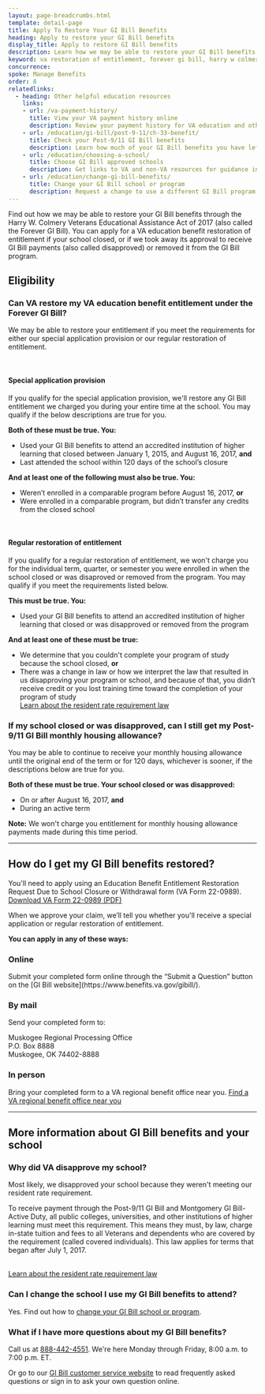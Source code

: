 ```yaml
---
layout: page-breadcrumbs.html
template: detail-page
title: Apply To Restore Your GI Bill Benefits
heading: Apply to restore your GI Bill benefits
display_title: Apply to restore GI Bill benefits
description: Learn how we may be able to restore your GI Bill benefits through the Forever GI Bill law of 2017. You can apply for a VA education benefit restoration of entitlement if your school closed, or if we took away its approval to receive GI Bill payments (also called disapproved) or removed it from the GI Bill program.
keyword: va restoration of entitlement, forever gi bill, harry w colmery veterans educational assistance
concurrence: 
spoke: Manage Benefits
order: 8
relatedlinks:
  - heading: Other helpful education resources
    links:    
    - url: /va-payment-history/
      title: View your VA payment history online
      description: Review your payment history for VA education and other benefits you may have, like disability compensation and pension.
    - url: /education/gi-bill/post-9-11/ch-33-benefit/
      title: Check your Post-9/11 GI Bill benefits
      description: Learn how much of your GI Bill benefits you have left to help pay for school or training.
    - url: /education/choosing-a-school/
      title: Choose GI Bill approved schools
      description: Get links to VA and non-VA resources for guidance in choosing a college or training program.
    - url: /education/change-gi-bill-benefits/
      title: Change your GI Bill school or program
      description: Request a change to use a different GI Bill program or to transfer your benefits to a new school or training program.
---
```


<div class="va-introtext">

Find out how we may be able to restore your GI Bill benefits through the Harry W. Colmery Veterans Educational Assistance Act of 2017 (also called the Forever GI Bill). You can apply for a VA education benefit restoration of entitlement if your school closed, or if we took away its approval to receive GI Bill payments (also called disapproved) or removed it from the GI Bill program. 

</div>

<h2>Eligibility</h2>

<div class="feature">
  <h3>Can VA restore my VA education benefit entitlement under the Forever GI Bill?</h3>
  <p>We may be able to restore your entitlement if you meet the requirements for either our special application provision or our regular restoration of entitlement.</p>
  <br>
  <h4>Special application provision</h4>
  <p>If you qualify for the special application provision, we'll restore any GI Bill entitlement we charged you during your entire time at the school. You may qualify if the below descriptions are true for you.</p>
  <p><strong>Both of these must be true. You:</strong></p>
  <ul>
  <li>Used your GI Bill benefits to attend an accredited institution of higher learning that closed between January 1, 2015, and August 16, 2017, <strong>and</strong></li>
  <li>Last attended the school within 120 days of the school’s closure</li>
  </ul>
  <p><strong>And at least one of the following must also be true. You:</strong></p>
  <ul>
  <li>Weren’t enrolled in a comparable program before August 16, 2017, <strong>or</strong></li>
  <li>Were enrolled in a comparable program, but didn’t transfer any credits from the closed school</li>
  </ul>
  <br>
  <h4>Regular restoration of entitlement</h4>
  <p>If you qualify for a regular restoration of entitlement, we won't charge you for the individual term, quarter, or semester you were enrolled in when the school closed or was disaproved or removed from the program. You may qualify if you meet the requirements listed below.</p>
  <p><strong>This must be true. You:</strong></p>
  <ul>
    <li>Used your GI Bill benefits to attend an accredited institution of higher learning that closed or was disapproved or removed from the program</li>
    </ul>
  <p><strong>And at least one of these must be true:</strong></p>
  <ul>
    <li>We determine that you couldn't complete your program of study because the school closed, <strong>or</strong></li>
    <li>There was a change in law or how we interpret the law that resulted in us disapproving your program or school, and because of that, you didn’t receive credit or you lost training time toward the completion of your program of study<br><a href="/education/benefit-rates/resident-rate-requirements/">Learn about the resident rate requirement law</a></li>
    </ul> 
  </div>
  
<h3>If my school closed or was disapproved, can I still get my Post-9/11 GI Bill monthly housing allowance?</h3>
  <p>You may be able to continue to receive your monthly housing allowance until the original end of the term or for 120 days, whichever is sooner, if the descriptions below are true for you.</p>
  <p><strong>Both of these must be true. Your school closed or was disapproved:</strong></p>
  <ul>
    <li>On or after August 16, 2017, <strong>and</strong></li>
    <li>During an active term</li>
  </ul>
  <p><strong>Note:</strong> We won't charge you entitlement for monthly housing allowance payments made during this time period.
    
------

<h2> How do I get my GI Bill benefits restored? </h2>

You'll need to apply using an Education Benefit Entitlement Restoration Request Due to School Closure or Withdrawal form (VA Form 22-0989). <br>
[Download VA Form 22-0989 (PDF)](https://www.vba.va.gov/pubs/forms/VBA-22-0989-ARE.pdf)

When we approve your claim, we’ll tell you whether you'll receive a special application or regular restoration of entitlement.

**You can apply in any of these ways:**

<h3>Online</h3>
Submit your completed form online through the “Submit a Question” button on the [GI Bill website](https://www.benefits.va.gov/gibill/).

<h3>By mail</h3>

Send your completed form to:
<p class="va-address-block">
Muskogee Regional Processing Office<br>
P.O. Box 8888<br>
Muskogee, OK 74402-8888<br>
</p>

<h3>In person</h3>

Bring your completed form to a VA regional benefit office near you. 
<a href="/find-locations/?facilityType=benefits">Find a VA regional benefit office near you</a>

------

<h2>More information about GI Bill benefits and your school</h2>

<h3>Why did VA disapprove my school?</h3>

Most likely, we disapproved your school because they weren't meeting our resident rate requirement.

To receive payment through the Post-9/11 GI Bill and Montgomery GI Bill-Active Duty, all public colleges, universities, and other institutions of higher learning must meet this requirement. This means they must, by law, charge in-state tuition and fees to all Veterans and dependents who are covered by the requirement (called covered individuals). This law applies for terms that began after July 1, 2017.<br>

<br><a href="/education/benefit-rates/resident-rate-requirements/">Learn about the resident rate requirement law</a>

<h3>Can I change the school I use my GI Bill benefits to attend?</h3>

Yes. Find out how to [change your GI Bill school or program](/education/change-gi-bill-benefits/).

<h3>What if I have more questions about my GI Bill benefits?</h3>

Call us at <a href="tel:+18884424551">888-442-4551</a>. We're here Monday through Friday, 8:00 a.m. to 7:00 p.m. ET.

Or go to our [GI Bill customer service website](https://gibill.custhelp.va.gov/) to read frequently asked questions or sign in to ask your own question online.
